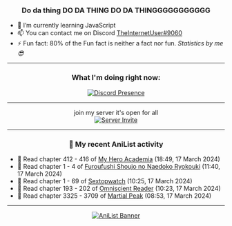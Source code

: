 <div align="center">

### Do da thing DO DA THING DO DA THINGGGGGGGGGGG
</div>

- 🌱 I’m currently learning JavaScript
- 📫 You can contact me on Discord [TheInternetUser#9060](https://discord.com/users/534117072796385300)
- ⚡ Fun fact: 80% of the Fun fact is neither a fact nor fun. _Statistics by me 😎_
<hr>

<div align="center">

### What I'm doing right now:
[![Discord Presence](https://lanyard.cnrad.dev/api/534117072796385300)](https://discord.com/users/534117072796385300)
<hr>

join my server it's open for all <br>
[![Server Invite](https://invidget.switchblade.xyz/bfYgVHxrSs)](https://discord.gg/bfYgVHxrSs)

<hr>
  
### 🌸 My recent AniList activity

</div>

<!-- ANILIST_ACTIVITY:start -->

-   📖 Read chapter 412 - 416 of [My Hero Academia](https://anilist.co/manga/85486) (18:49, 17 March 2024)
-   📖 Read chapter 1 - 4 of [Furoufushi Shoujo no Naedoko Ryokouki](https://anilist.co/manga/172835) (11:40, 17 March 2024)
-   📖 Read chapter 1 - 69 of [Sextopwatch](https://anilist.co/manga/152411) (10:25, 17 March 2024)
-   📖 Read chapter 193 - 202 of [Omniscient Reader](https://anilist.co/manga/119257) (10:23, 17 March 2024)
-   📖 Read chapter 3325 - 3709 of [Martial Peak](https://anilist.co/manga/104494) (08:53, 17 March 2024)

<!-- ANILIST_ACTIVITY:end -->
<hr>

<div align="center">

[![AniList Banner](https://img.anili.st/User/929966)](https://anilist.co/user/TheInternetUser)

<!-- ![Profile views](https://gpvc.arturio.dev/TheInternetUse7) Since 2023-01-09 -->
<br>


</div>
